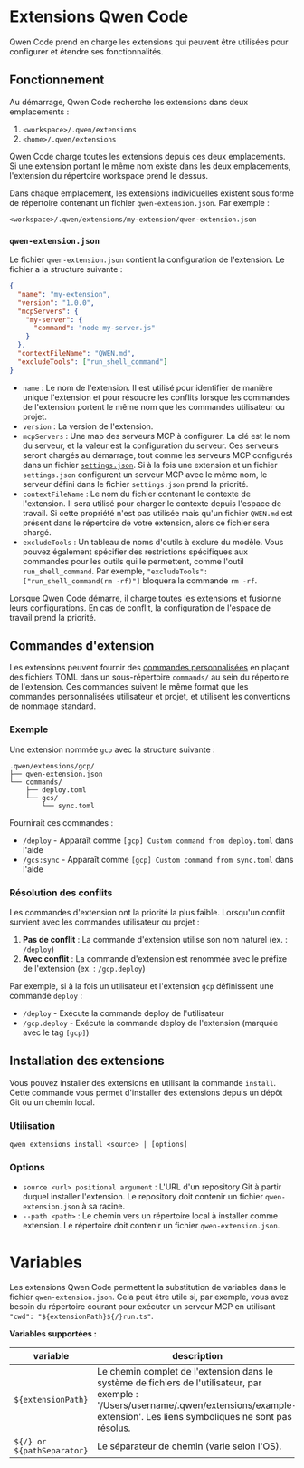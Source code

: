 # Extensions Qwen Code

Qwen Code prend en charge les extensions qui peuvent être utilisées pour configurer et étendre ses fonctionnalités.

## Fonctionnement

Au démarrage, Qwen Code recherche les extensions dans deux emplacements :

1.  `<workspace>/.qwen/extensions`
2.  `<home>/.qwen/extensions`

Qwen Code charge toutes les extensions depuis ces deux emplacements. Si une extension portant le même nom existe dans les deux emplacements, l'extension du répertoire workspace prend le dessus.

Dans chaque emplacement, les extensions individuelles existent sous forme de répertoire contenant un fichier `qwen-extension.json`. Par exemple :

`<workspace>/.qwen/extensions/my-extension/qwen-extension.json`

### `qwen-extension.json`

Le fichier `qwen-extension.json` contient la configuration de l'extension. Le fichier a la structure suivante :

```json
{
  "name": "my-extension",
  "version": "1.0.0",
  "mcpServers": {
    "my-server": {
      "command": "node my-server.js"
    }
  },
  "contextFileName": "QWEN.md",
  "excludeTools": ["run_shell_command"]
}
```

- `name` : Le nom de l'extension. Il est utilisé pour identifier de manière unique l'extension et pour résoudre les conflits lorsque les commandes de l'extension portent le même nom que les commandes utilisateur ou projet.
- `version` : La version de l'extension.
- `mcpServers` : Une map des serveurs MCP à configurer. La clé est le nom du serveur, et la valeur est la configuration du serveur. Ces serveurs seront chargés au démarrage, tout comme les serveurs MCP configurés dans un fichier [`settings.json`](./cli/configuration.md). Si à la fois une extension et un fichier `settings.json` configurent un serveur MCP avec le même nom, le serveur défini dans le fichier `settings.json` prend la priorité.
- `contextFileName` : Le nom du fichier contenant le contexte de l'extension. Il sera utilisé pour charger le contexte depuis l'espace de travail. Si cette propriété n'est pas utilisée mais qu'un fichier `QWEN.md` est présent dans le répertoire de votre extension, alors ce fichier sera chargé.
- `excludeTools` : Un tableau de noms d'outils à exclure du modèle. Vous pouvez également spécifier des restrictions spécifiques aux commandes pour les outils qui le permettent, comme l'outil `run_shell_command`. Par exemple, `"excludeTools": ["run_shell_command(rm -rf)"]` bloquera la commande `rm -rf`.

Lorsque Qwen Code démarre, il charge toutes les extensions et fusionne leurs configurations. En cas de conflit, la configuration de l'espace de travail prend la priorité.

## Commandes d'extension

Les extensions peuvent fournir des [commandes personnalisées](./cli/commands.md#custom-commands) en plaçant des fichiers TOML dans un sous-répertoire `commands/` au sein du répertoire de l'extension. Ces commandes suivent le même format que les commandes personnalisées utilisateur et projet, et utilisent les conventions de nommage standard.

### Exemple

Une extension nommée `gcp` avec la structure suivante :

```
.qwen/extensions/gcp/
├── qwen-extension.json
└── commands/
    ├── deploy.toml
    └── gcs/
        └── sync.toml
```

Fournirait ces commandes :

- `/deploy` - Apparaît comme `[gcp] Custom command from deploy.toml` dans l'aide
- `/gcs:sync` - Apparaît comme `[gcp] Custom command from sync.toml` dans l'aide

### Résolution des conflits

Les commandes d'extension ont la priorité la plus faible. Lorsqu'un conflit survient avec les commandes utilisateur ou projet :

1. **Pas de conflit** : La commande d'extension utilise son nom naturel (ex. : `/deploy`)
2. **Avec conflit** : La commande d'extension est renommée avec le préfixe de l'extension (ex. : `/gcp.deploy`)

Par exemple, si à la fois un utilisateur et l'extension `gcp` définissent une commande `deploy` :

- `/deploy` - Exécute la commande deploy de l'utilisateur
- `/gcp.deploy` - Exécute la commande deploy de l'extension (marquée avec le tag `[gcp]`)

## Installation des extensions

Vous pouvez installer des extensions en utilisant la commande `install`. Cette commande vous permet d'installer des extensions depuis un dépôt Git ou un chemin local.

### Utilisation

`qwen extensions install <source> | [options]`

### Options

- `source <url> positional argument` : L'URL d'un repository Git à partir duquel installer l'extension. Le repository doit contenir un fichier `qwen-extension.json` à sa racine.
- `--path <path>` : Le chemin vers un répertoire local à installer comme extension. Le répertoire doit contenir un fichier `qwen-extension.json`.

# Variables

Les extensions Qwen Code permettent la substitution de variables dans le fichier `qwen-extension.json`. Cela peut être utile si, par exemple, vous avez besoin du répertoire courant pour exécuter un serveur MCP en utilisant `"cwd": "${extensionPath}${/}run.ts"`.

**Variables supportées :**

| variable                   | description                                                                                                                                                   |
| -------------------------- | ------------------------------------------------------------------------------------------------------------------------------------------------------------- |
| `${extensionPath}`         | Le chemin complet de l'extension dans le système de fichiers de l'utilisateur, par exemple : '/Users/username/.qwen/extensions/example-extension'. Les liens symboliques ne sont pas résolus. |
| `${/} or ${pathSeparator}` | Le séparateur de chemin (varie selon l'OS).                                                                                                                   |